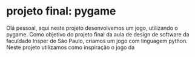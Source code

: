 # projeto final: pygame 
Olá pessoal, aqui neste projeto desenvolvemos um jogo, utilizando o pygame. Como objetivo do projeto final da aula de design de software da faculdade Insper de São Paulo, criamos um jogo com linguagem python. Neste projeto utilizamos como inspiração o jogo da 


